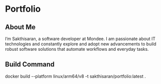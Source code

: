 # Portfolio

## About Me

I’m Sakthisaran, a software developer at Mondee. I am passionate about IT technologies and constantly explore and adopt new advancements to build robust software solutions that automate workflows and everyday tasks.

## Build Command

docker build --platform linux/arm64/v8 -t sakthisaran/portfolio:latest .